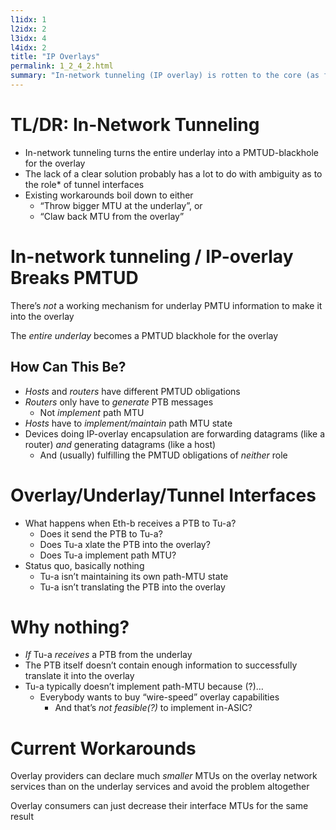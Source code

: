 ```yaml
---
l1idx: 1
l2idx: 2
l3idx: 4
l4idx: 2
title: "IP Overlays"
permalink: 1_2_4_2.html
summary: "In-network tunneling (IP overlay) is rotten to the core (as far as PMTUD goes)."
---
```


# TL/DR: In-Network Tunneling

* In\-network tunneling turns the entire underlay into a PMTUD\-blackhole for the overlay
* The lack of a clear solution probably has a lot to do with ambiguity as to the role\* of tunnel interfaces
* Existing workarounds boil down to either
  * “Throw bigger MTU at the underlay”\, or
  * “Claw back MTU from the overlay”



# In-network tunneling / IP-overlay Breaks PMTUD

There’s  _not_  a working mechanism for underlay PMTU information to make it into the overlay

The  _entire underlay_  becomes a PMTUD blackhole for the overlay

## How Can This Be?

* _Hosts_  and  _routers_  have different PMTUD obligations
* _Routers_  only have to  _generate_  PTB messages
  * Not  _implement_  path MTU
* _Hosts_  have to  _implement/maintain_  path MTU state
* Devices doing IP\-overlay encapsulation are forwarding datagrams \(like a router\)  _and_  generating datagrams \(like a host\)
  * And \(usually\) fulfilling the PMTUD obligations of  _neither_  role

# Overlay/Underlay/Tunnel Interfaces

* What happens when Eth\-b receives a PTB to Tu\-a?
  * Does it send the PTB to Tu\-a?
  * Does Tu\-a xlate the PTB into the overlay?
  * Does Tu\-a implement path MTU?
* Status quo\, basically nothing
  * Tu\-a isn’t maintaining its own path\-MTU state
  * Tu\-a isn’t translating the PTB into the overlay

# Why nothing?

* _If_  Tu\-a  _receives_  a PTB from the underlay
* The PTB itself doesn’t contain enough information to successfully translate it into the overlay
* Tu\-a typically doesn’t implement path\-MTU because \(?\)…
  * Everybody wants to buy “wire\-speed” overlay capabilities
    * And that’s  _not feasible\(?\)_  to implement in\-ASIC?

# Current Workarounds

Overlay providers can declare much  _smaller_  MTUs on the overlay network services than on the underlay services and avoid the problem altogether

Overlay consumers can just decrease their interface MTUs for the same result
